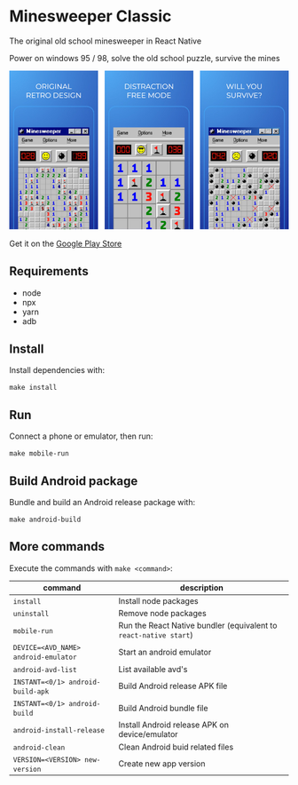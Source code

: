 # Minesweeper Classic

The original old school minesweeper in React Native

Power on windows 95 / 98, solve the old school puzzle, survive the mines

![demo](./demo/demo.jpg)

Get it on the [Google Play Store](https://play.google.com/store/apps/details?id=com.kima.minesweeper)

## Requirements

- node
- npx
- yarn
- adb

## Install

Install dependencies with:

```
make install
```

## Run

Connect a phone or emulator, then run:

```
make mobile-run
```

## Build Android package

Bundle and build an Android release package with:

```
make android-build
```

## More commands

Execute the commands with `make <command>`:

| command                              | description                                                       |
| ------------------------------------ | ----------------------------------------------------------------- |
| `install`                            | Install node packages                                             |
| `uninstall`                          | Remove node packages                                              |
| `mobile-run`                         | Run the React Native bundler (equivalent to `react-native start`) |
| `DEVICE=<AVD_NAME> android-emulator` | Start an android emulator                                         |
| `android-avd-list`                   | List available avd's                                              |
| `INSTANT=<0/1> android-build-apk`    | Build Android release APK file                                    |
| `INSTANT=<0/1> android-build`        | Build Android bundle file                                         |
| `android-install-release`            | Install Android release APK on device/emulator                    |
| `android-clean`                      | Clean Android buid related files                                  |
| `VERSION=<VERSION> new-version`      | Create new app version                                            |
